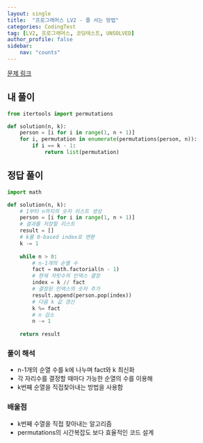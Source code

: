```yaml
---
layout: single
title:  "프로그래머스 LV2 - 줄 서는 방법"
categories: CodingTest
tag: [LV2, 프로그래머스, 코딩테스트, UNSOLVED]
author_profile: false
sidebar: 
    nav: "counts"
---
```


[문제 링크](https://school.programmers.co.kr/learn/courses/30/lessons/12936)


## 내 풀이
```python
from itertools import permutations

def solution(n, k):
    person = [i for i in range(1, n + 1)]
    for i, permutation in enumerate(permutations(person, n)):
        if i == k - 1:
            return list(permutation)

```

## 정답 풀이
```python
import math

def solution(n, k):
    # 1부터 n까지의 숫자 리스트 생성
    person = [i for i in range(1, n + 1)]
    # 결과를 저장할 리스트
    result = []
    # k를 0-based index로 변환
    k -= 1
    
    while n > 0:
        # n-1개의 순열 수
        fact = math.factorial(n - 1)
        # 현재 자릿수의 인덱스 결정
        index = k // fact
        # 결정된 인덱스의 숫자 추가
        result.append(person.pop(index))
        # 다음 k 값 갱신
        k %= fact
        # n 감소
        n -= 1
    
    return result
```

### 풀이 해석
- n-1개의 순열 수를 k에 나누며 fact와 k 최신화
- 각 자리수를 결정할 때마다 가능한 순열의 수를 이용해
- k번째 순열을 직접찾아내는 방법을 사용함

### 배울점
- k번째 수열을 직접 찾아내는 알고리즘
- permutations의 시간복잡도 보다 효율적인 코드 설계